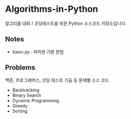 # Algorithms-in-Python
 알고리즘 대회 / 코딩테스트를 위한 Python 소스코드 저장소입니다.

## Notes
- basic.py : 파이썬 기본 문법
## Problems  
백준, 프로그래머스, 코딩 테스트 기출 등 문제별 소스 코드
- Backtracking
- Binary Search
- Dynamic Programming
- Greedy
- Sorting
